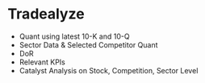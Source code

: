 # Tradealyze

-   Quant using latest 10-K and 10-Q
-   Sector Data & Selected Competitor Quant
-   DoR
-   Relevant KPIs
-   Catalyst Analysis on Stock, Competition, Sector Level
